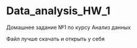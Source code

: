 # Data_analysis_HW_1
Домашнее задание №1 по курсу Анализ данных
<p>Файл лучше скачать и открыть у себя
